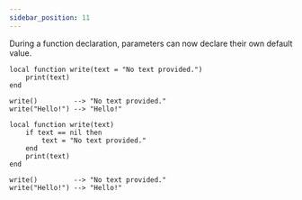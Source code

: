 ```yaml
---
sidebar_position: 11
---
```

During a function declaration, parameters can now declare their own default value.
```pluto showLineNumbers title="Example Code"
local function write(text = "No text provided.")
	print(text)
end

write() 		--> "No text provided."
write("Hello!") --> "Hello!"
```
```pluto showLineNumbers title="This code behaves identically."
local function write(text)
	if text == nil then
		text = "No text provided."
	end
	print(text)
end

write() 		--> "No text provided."
write("Hello!") --> "Hello!"
```
